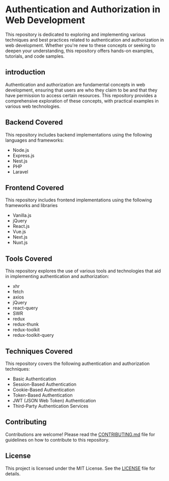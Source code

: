 # Authentication and Authorization in Web Development

This repository is dedicated to exploring and implementing various techniques and best practices related to authentication and authorization in web development. Whether you're new to these concepts or seeking to deepen your understanding, this repository offers hands-on examples, tutorials, and code samples.

## introduction
Authentication and authorization are fundamental concepts in web development, ensuring that users are who they claim to be and that they have permission to access certain resources. This repository provides a comprehensive exploration of these concepts, with practical examples in various web technologies.

## Backend Covered

This repository includes backend implementations using the following languages and frameworks:

- Node.js
- Express.js
- Nest.js
- PHP
- Laravel

## Frontend Covered

This repository includes frontend implementations using the following frameworks and libraries

- Vanilla.js
- jQuery
- React.js
- Vue.js
- Next.js
- Nuxt.js

## Tools Covered
This repository explores the use of various tools and technologies that aid in implementing authentication and authorization:

- xhr
- fetch
- axios
- jQuery
- react-query
- SWR
- redux
- redux-thunk
- redux-toolkit
- redux-toolkit-query
  
## Techniques Covered

This repository covers the following authentication and authorization techniques:

- Basic Authentication
- Session-Based Authentication
- Cookie-Based Authentication
- Token-Based Authentication
- JWT (JSON Web Token) Authentication
- Third-Party Authentication Services

## Contributing

Contributions are welcome! Please read the [CONTRIBUTING.md](CONTRIBUTING.md) file for guidelines on how to contribute to this repository.

## License

This project is licensed under the MIT License. See the [LICENSE](LICENSE) file for details.